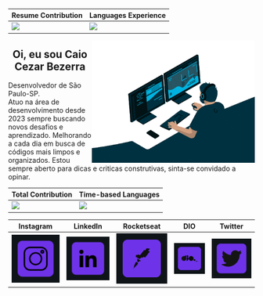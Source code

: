  
<div align="center">
    
| Resume Contribution | Languages Experience |
| ------------------- | -------------------- |
| <img width="500" src="http://github-readme-streak-stats.herokuapp.com?user=CaioCezarBezerra&theme=shades-of-purple&hide_border=true">   | <img flex="auto" width=400 src="https://github-readme-stats.vercel.app/api/top-langs/?username=CaioCezarBezerra&theme=shades-of-purple&hide_border=true&layout=compact&langs_count=6&exclude_repo=Aula-Django,flask-rest-api&hide=jupyter%20notebook,javascript"> |
    
</div>
 
 <picture><img align="right" alt="Profile gif" height="250em" src="https://raw.githubusercontent.com/TonyyCruz/TonyyCruz/main/profile_gif.gif"></picture>
  
<h2 align="center">Oi, eu sou Caio Cezar Bezerra</h2>

<p align="left">
Desenvolvedor de São Paulo-SP.<br>
Atuo na área de desenvolvimento desde 2023 sempre buscando novos desafios e aprendizado. Melhorando a cada dia em busca de códigos mais limpos e organizados.  
Estou sempre aberto para dicas e criticas construtivas, sinta-se convidado a opinar.
</p>

| Total Contribution | Time-based Languages |
| ------------------ | ------------------ |
| <img flex="auto" width=500 src="https://github-readme-stats.vercel.app/api?username=CaioCezarBezerra&theme=aura&hide_border=true&include_all_commits=true&show_icons=true"> | <img width="500" src="https://github-readme-stats.vercel.app/api/wakatime?username=CaioCezarBezerra&theme=aura&hide_border=true&langs_count=4"> |

</div>


<div align="center">
    
| Instagram | LinkedIn | Rocketseat | DIO | Twitter |
| --------- | -------- | ------- | ---------- | --- |
| [![](./instagram-button-1.png)](https://www.instagram.com/caio_cesar99/) | [![](./linkedin-button-1.png)](https://www.linkedin.com/in/caio-cezar-a7b3bb207/)  | [![](./rocketseat-button-1.png)](https://app.rocketseat.com.br/me/caio-cezar-bezerra-09140) | [![](./dio-button-1.png)](https://web.dio.me/users/Caiocezar_bezerra) | ![](./twitter-button-1.png)

</div>
  
 
